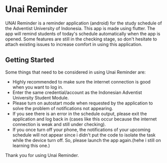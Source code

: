 # Unai Reminder

UNAI Reminder is a reminder application (android) for the study schedule of the Adventist University of Indonesia. This app is made using flutter. The app will remind students of today's schedule automatically when the app is opened. Some features are still in the checking stage, so don't hesitate to attach existing issues to increase comfort in using this application.

## Getting Started

Some things that need to be considered in using Unai Reminder are:

- Highly recommended to make sure the internet connection is good when you want to log in.
- Enter the same credential/account as the Indonesian Adventist University Student Module.
- Please turn on autostart mode when requested by the application to solve the problem of notifications not appearing.
- If you see there is an error in the schedule output, please exit the application and log back in (cases like this occur because the internet connection is weak and still under checking).
- If you once turn off your phone, the notifications of your upcoming schedule will not appear since i didn't put the code to isolate the task while the device turn off. So, please launch the app again.(hehe i still on learning this one.)

Thank you for using Unai Reminder.
